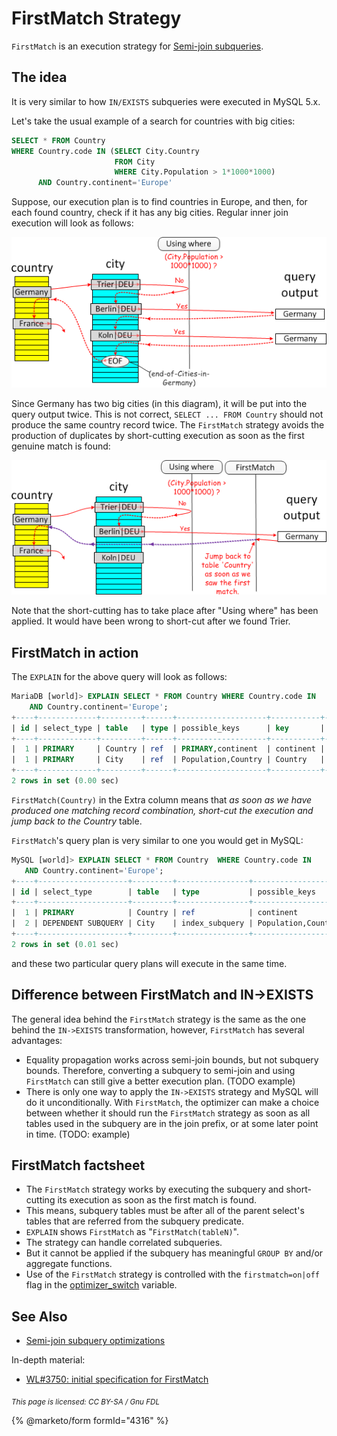 # FirstMatch Strategy

`FirstMatch` is an execution strategy for [Semi-join subqueries](../subquery-optimizations/semi-join-subquery-optimizations.md).

## The idea

It is very similar to how `IN/EXISTS` subqueries were executed in MySQL 5.x.

Let's take the usual example of a search for countries with big cities:

```sql
SELECT * FROM Country 
WHERE Country.code IN (SELECT City.Country 
                       FROM City 
                       WHERE City.Population > 1*1000*1000)
      AND Country.continent='Europe'
```

Suppose, our execution plan is to find countries in Europe, and then, for each found country, check if it has any big cities. Regular inner join execution will look as follows:

![firstmatch-inner-join](../../../../.gitbook/assets/firstmatch-inner-join.png)

Since Germany has two big cities (in this diagram), it will be put into the query output twice. This is not correct, `SELECT ... FROM Country` should not produce the same country record twice. The `FirstMatch` strategy avoids the production of duplicates by short-cutting execution as soon as the first genuine match is found:

![firstmatch-firstmatch](../../../../.gitbook/assets/firstmatch-firstmatch.png)

Note that the short-cutting has to take place after "Using where" has been applied. It would have been wrong to short-cut after we found Trier.

## FirstMatch in action

The `EXPLAIN` for the above query will look as follows:

```sql
MariaDB [world]> EXPLAIN SELECT * FROM Country WHERE Country.code IN 
    AND Country.continent='Europe';
+----+-------------+---------+------+--------------------+-----------+---------+--------------------+------+----------------------------------+
| id | select_type | table   | type | possible_keys      | key       | key_len | ref                | rows | Extra                            |
+----+-------------+---------+------+--------------------+-----------+---------+--------------------+------+----------------------------------+
|  1 | PRIMARY     | Country | ref  | PRIMARY,continent  | continent | 17      | const              |   60 | Using index condition            |
|  1 | PRIMARY     | City    | ref  | Population,Country | Country   | 3       | world.Country.Code |   18 | Using where; FirstMatch(Country) |
+----+-------------+---------+------+--------------------+-----------+---------+--------------------+------+----------------------------------+
2 rows in set (0.00 sec)
```

`FirstMatch(Country)` in the Extra column means that _as soon as we have produced one matching record combination, short-cut the execution and jump back to the Country_ table.

`FirstMatch`'s query plan is very similar to one you would get in MySQL:

```sql
MySQL [world]> EXPLAIN SELECT * FROM Country  WHERE Country.code IN 
   AND Country.continent='Europe';
+----+--------------------+---------+----------------+--------------------+-----------+---------+-------+------+------------------------------------+
| id | select_type        | table   | type           | possible_keys      | key       | key_len | ref   | rows | Extra                              |
+----+--------------------+---------+----------------+--------------------+-----------+---------+-------+------+------------------------------------+
|  1 | PRIMARY            | Country | ref            | continent          | continent | 17      | const |   60 | Using index condition; Using where |
|  2 | DEPENDENT SUBQUERY | City    | index_subquery | Population,Country | Country   | 3       | func  |   18 | Using where                        |
+----+--------------------+---------+----------------+--------------------+-----------+---------+-------+------+------------------------------------+
2 rows in set (0.01 sec)
```

and these two particular query plans will execute in the same time.

## Difference between FirstMatch and IN->EXISTS

The general idea behind the `FirstMatch` strategy is the same as the one behind the `IN->EXISTS` transformation, however, `FirstMatch` has several advantages:

* Equality propagation works across semi-join bounds, but not subquery bounds. Therefore, converting a subquery to semi-join and using `FirstMatch` can still give a better execution plan. (TODO example)
* There is only one way to apply the `IN->EXISTS` strategy and MySQL will do it unconditionally. With `FirstMatch`, the optimizer can make a choice between whether it should run the `FirstMatch` strategy as soon as all tables used in the subquery are in the join prefix, or at some later point in time. (TODO: example)

## FirstMatch factsheet

* The `FirstMatch` strategy works by executing the subquery and short-cutting its execution as soon as the first match is found.
* This means, subquery tables must be after all of the parent select's tables that are referred from the subquery predicate.
* `EXPLAIN` shows `FirstMatch` as "`FirstMatch(tableN)`".
* The strategy can handle correlated subqueries.
* But it cannot be applied if the subquery has meaningful `GROUP BY` and/or aggregate functions.
* Use of the `FirstMatch` strategy is controlled with the `firstmatch=on|off` flag in the [optimizer\_switch](../../system-variables/server-system-variables.md#optimizer_switch) variable.

## See Also

* [Semi-join subquery optimizations](../subquery-optimizations/semi-join-subquery-optimizations.md)

In-depth material:

* [WL#3750: initial specification for FirstMatch](https://forge.mysql.com/worklog/task.php?id=3750)

<sub>_This page is licensed: CC BY-SA / Gnu FDL_</sub>

{% @marketo/form formId="4316" %}
